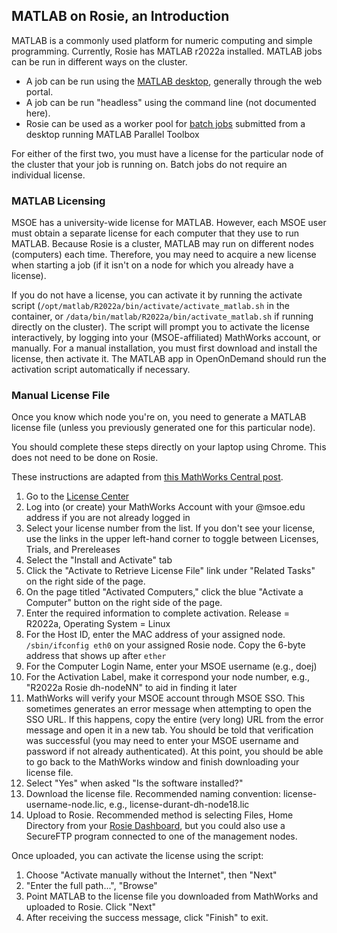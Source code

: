 ## MATLAB on Rosie, an Introduction

MATLAB is a commonly used platform for numeric computing and simple
programming. Currently, Rosie has MATLAB r2022a installed.  MATLAB
jobs can be run in different ways on the cluster.

* A job can be run using the [MATLAB desktop](desktop.md), generally
  through the web portal.
* A job can be run "headless" using the command line (not documented here).
* Rosie can be used as a worker pool for [batch jobs](batch.md)
  submitted from a desktop running MATLAB Parallel Toolbox

For either of the first two, you must have a license for the
particular node of the cluster that your job is running on.  Batch
jobs do not require an individual license.

### MATLAB Licensing

MSOE has a university-wide license for MATLAB.  However, each MSOE
user must obtain a separate license for each computer that they use to
run MATLAB.  Because Rosie is a cluster, MATLAB may run on different
nodes (computers) each time.  Therefore, you may need to acquire a new
license when starting a job (if it isn't on a node for which you
already have a license).

If you do not have a license, you can activate it by running the
activate script (`/opt/matlab/R2022a/bin/activate/activate_matlab.sh`
in the container, or `/data/bin/matlab/R2022a/bin/activate_matlab.sh`
if running directly on the cluster). The script will prompt you to
activate the license interactively, by logging into your
(MSOE-affiliated) MathWorks account, or manually.  For a manual
installation, you must first download and install the license, then
activate it. The MATLAB app in OpenOnDemand should run the activation
script automatically if necessary.

### Manual License File

Once you know which node you're on, you need to generate a MATLAB license file (unless you previously generated one for this particular node).

You should complete these steps directly on your laptop using Chrome. This does not need to be done on Rosie.

These instructions are adapted from [this MathWorks Central post](https://www.mathworks.com/matlabcentral/answers/235126-how-do-i-generate-a-matlab-license-file#answer_190013).

1. Go to the [License Center](https://www.mathworks.com/licensecenter/licenses)
1. Log into (or create) your MathWorks Account with your @msoe.edu address if you are not already logged in
1. Select your license number from the list. If you don't see your license, use the links in the upper left-hand corner to toggle between Licenses, Trials, and Prereleases
1. Select the "Install and Activate" tab
1. Click the "Activate to Retrieve License File" link under "Related Tasks" on the right side of the page.
1. On the page titled "Activated Computers," click the blue "Activate a Computer" button on the right side of the page.
1. Enter the required information to complete activation. Release = R2022a, Operating System = Linux
1. For the Host ID, enter the MAC address of your assigned node. `/sbin/ifconfig eth0` on your assigned Rosie node. Copy the 6-byte address that shows up after `ether`
1. For the Computer Login Name, enter your MSOE username (e.g., doej)
1. For the Activation Label, make it correspond your node number, e.g., "R2022a Rosie dh-nodeNN" to aid in finding it later
1. MathWorks will verify your MSOE account through MSOE SSO. This sometimes generates an error message when attempting to open the SSO URL. If this happens, copy the entire (very long) URL from the error message and open it in a new tab. You should be told that verification was successful (you may need to enter your MSOE username and password if not already authenticated). At this point, you should be able to go back to the MathWorks window and finish downloading your license file.
1. Select "Yes" when asked "Is the software installed?"
1. Download the license file. Recommended naming convention: license-username-node.lic, e.g., license-durant-dh-node18.lic
1. Upload to Rosie. Recommended method is selecting Files, Home Directory from your [Rosie Dashboard](https://dh-ood.hpc.msoe.edu/pun/sys/dashboard), but you could also use a SecureFTP program connected to one of the management nodes.

Once uploaded, you can activate the license using the script:
1. Choose "Activate manually without the Internet", then "Next"
1. "Enter the full path...", "Browse"
1. Point MATLAB to the license file you downloaded from MathWorks and
   uploaded to Rosie. Click "Next"
1. After receiving the success message, click "Finish" to exit.